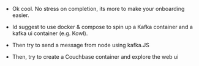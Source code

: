 - Ok cool. No stress on completion, its more to make your onboarding easier.

- Id suggest to use docker & compose to spin up a Kafka container and a kafka ui container (e.g. Kowl).
- Then try to send a message from node using kafka.JS
- Then, try to create a Couchbase container and explore the web ui